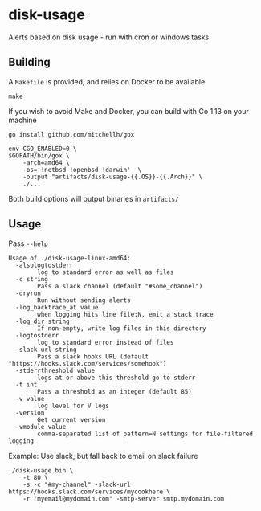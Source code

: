 # disk-usage
Alerts based on disk usage - run with cron or windows tasks

## Building
A `Makefile` is provided, and relies on Docker to be available
```
make
```

If you wish to avoid Make and Docker, you can build with
Go 1.13 on your machine
```
go install github.com/mitchellh/gox

env CGO_ENABLED=0 \
$GOPATH/bin/gox \
    -arch=amd64 \
    -os='!netbsd !openbsd !darwin'  \
    -output "artifacts/disk-usage-{{.OS}}-{{.Arch}}" \
    ./...
```

Both build options will output binaries in `artifacts/`

## Usage
Pass `--help`
```
Usage of ./disk-usage-linux-amd64:
  -alsologtostderr
    	log to standard error as well as files
  -c string
    	Pass a slack channel (default "#some_channel")
  -dryrun
    	Run without sending alerts
  -log_backtrace_at value
    	when logging hits line file:N, emit a stack trace
  -log_dir string
    	If non-empty, write log files in this directory
  -logtostderr
    	log to standard error instead of files
  -slack-url string
    	Pass a slack hooks URL (default "https://hooks.slack.com/services/somehook")
  -stderrthreshold value
    	logs at or above this threshold go to stderr
  -t int
    	Pass a threshold as an integer (default 85)
  -v value
    	log level for V logs
  -version
    	Get current version
  -vmodule value
    	comma-separated list of pattern=N settings for file-filtered logging

```

Example: Use slack, but fall back to email on slack failure
```
./disk-usage.bin \
    -t 80 \
    -s -c "#my-channel" -slack-url https://hooks.slack.com/services/mycookhere \
    -r "myemail@mydomain.com" -smtp-server smtp.mydomain.com
```
